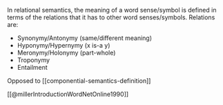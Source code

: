 In relational semantics, the meaning of a word sense/symbol is defined in terms of the relations that it has to other word senses/symbols. Relations are:
- Synonymy/Antonymy (same/different meaning)
- Hyponymy/Hypernymy (x is-a y)
- Meronymy/Holonymy (part-whole)
- Troponymy
- Entailment

Opposed to [[componential-semantics-definition]]

[[@millerIntroductionWordNetOnline1990]]